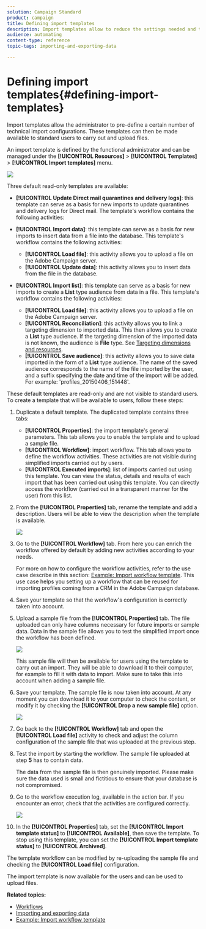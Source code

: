 ```yaml
---
solution: Campaign Standard
product: campaign
title: Defining import templates
description: Import templates allow to reduce the settings needed and to import data faster.
audience: automating
content-type: reference
topic-tags: importing-and-exporting-data

---
```


# Defining import templates{#defining-import-templates}

Import templates allow the administrator to pre-define a certain number of technical import configurations. These templates can then be made available to standard users to carry out and upload files.

An import template is defined by the functional administrator and can be managed under the **[!UICONTROL Resources]** > **[!UICONTROL Templates]** > **[!UICONTROL Import templates]** menu.

![](assets/import_template_list.png)

Three default read-only templates are available:

* **[!UICONTROL Update Direct mail quarantines and delivery logs]**: this template can serve as a basis for new imports to update quarantines and delivery logs for Direct mail. The template's workflow contains the following activities: 
* **[!UICONTROL Import data]**: this template can serve as a basis for new imports to insert data from a file into the database. This template's workflow contains the following activities:

    * **[!UICONTROL Load file]**: this activity allows you to upload a file on the Adobe Campaign server.
    * **[!UICONTROL Update data]**: this activity allows you to insert data from the file in the database.

* **[!UICONTROL Import list]**: this template can serve as a basis for new imports to create a **List** type audience from data in a file. This template's workflow contains the following activities:

    * **[!UICONTROL Load file]**: this activity allows you to upload a file on the Adobe Campaign server.
    * **[!UICONTROL Reconciliation]**: this activity allows you to link a targeting dimension to imported data. This then allows you to create a **List** type audience. If the targeting dimension of the imported data is not known, the audience is **File** type. See [Targeting dimensions and resources](../../automating/using/query.md#targeting-dimensions-and-resources).
    * **[!UICONTROL Save audience]**: this activity allows you to save data imported in the form of a **List** type audience. The name of the saved audience corresponds to the name of the file imported by the user, and a suffix specifying the date and time of the import will be added. For example: 'profiles_20150406_151448'.

These default templates are read-only and are not visible to standard users. To create a template that will be available to users, follow these steps:

1. Duplicate a default template. The duplicated template contains three tabs:

    * **[!UICONTROL Properties]**: the import template's general parameters. This tab allows you to enable the template and to upload a sample file.
    * **[!UICONTROL Workflow]**: import workflow. This tab allows you to define the workflow activities. These activities are not visible during simplified imports carried out by users.
    * **[!UICONTROL Executed imports]**: list of imports carried out using this template. You can view the status, details and results of each import that has been carried out using this template. You can directly access the workflow (carried out in a transparent manner for the user) from this list.

1. From the **[!UICONTROL Properties]** tab, rename the template and add a description. Users will be able to view the description when the template is available.

   ![](assets/simplified_import_model1.png)

1. Go to the **[!UICONTROL Workflow]** tab. From here you can enrich the workflow offered by default by adding new activities according to your needs.

   For more on how to configure the workflow activities, refer to the use case describe in this section: [Example: Import workflow template](../../automating/using/creating-import-workflow-templates.md). This use case helps you setting up a workflow that can be reused for importing profiles coming from a CRM in the Adobe Campaign database.

1. Save your template so that the workflow's configuration is correctly taken into account.
1. Upload a sample file from the **[!UICONTROL Properties]** tab. The file uploaded can only have columns necessary for future imports or sample data. Data in the sample file allows you to test the simplified import once the workflow has been defined.

   ![](assets/import_template_sample.png)

   This sample file will then be available for users using the template to carry out an import. They will be able to download it to their computer, for example to fill it with data to import. Make sure to take this into account when adding a sample file.

1. Save your template. The sample file is now taken into account. At any moment you can download it to your computer to check the content, or modify it by checking the **[!UICONTROL Drop a new sample file]** option.

   ![](assets/simplified_import_model2.png)

1. Go back to the **[!UICONTROL Workflow]** tab and open the **[!UICONTROL Load file]** activity to check and adjust the column configuration of the sample file that was uploaded at the previous step.
1. Test the import by starting the workflow. The sample file uploaded at step **5** has to contain data.

   The data from the sample file is then genuinely imported. Please make sure the data used is small and fictitious to ensure that your database is not compromised.

1. Go to the workflow execution log, available in the action bar. If you encounter an error, check that the activities are configured correctly.

   ![](assets/simplified_import_model3.png)

1. In the **[!UICONTROL Properties]** tab, set the **[!UICONTROL Import template status]** to **[!UICONTROL Available]**, then save the template. To stop using this template, you can set the **[!UICONTROL Import template status]** to **[!UICONTROL Archived]**.

The template workflow can be modified by re-uploading the sample file and checking the **[!UICONTROL Load file]** configuration.

The import template is now available for the users and can be used to upload files.

**Related topics:**

* [Workflows](../../automating/using/get-started-workflows.md)
* [Importing and exporting data](../../automating/using/about-data-import-and-export.md)
* [Example: Import workflow template](../../automating/using/creating-import-workflow-templates.md)

